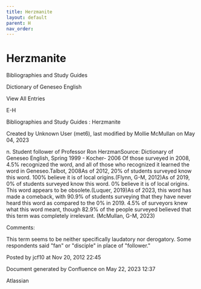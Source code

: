 ```yaml
---
title: Herzmanite
layout: default
parent: H
nav_order:
---
```


# Herzmanite

Bibliographies and Study Guides

Dictionary of Geneseo English

View All Entries

E-H

Bibliographies and Study Guides : Herzmanite

Created by  Unknown User (met6), last modified by  Mollie McMullan on May 04, 2023

n. Student follower of Professor Ron HerzmanSource: Dictionary of Geneseo English, Spring 1999 - Kocher- 2006 Of those surveyed in 2008, 4.5% recognized the word, and all of those who recognized it learned the word in Geneseo.Talbot, 2008As of 2012, 20% of students surveyed know this word. 100% believe it is of local origins.(Flynn, G-M, 2012)As of 2019, 0% of students surveyed know this word. 0% believe it is of local origins. This word appears to be obsolete.(Luquer, 2019)As of 2023, this word has made a comeback, with 90.9% of students surveying that they have never heard this word as compared to the 0% in 2019. 4.5% of surveyors knew what this word meant, though 82.9% of the people surveyed believed that this term was completely irrelevant. (McMullan, G-M, 2023)

Comments:

This term seems to be neither specifically laudatory nor derogatory. Some respondents said &quot;fan&quot; or &quot;disciple&quot; in place of &quot;follower.&quot;

Posted by jcf10 at Nov 20, 2012 22:45

Document generated by Confluence on May 22, 2023 12:37

Atlassian
